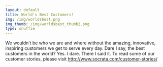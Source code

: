 ```yaml
---
layout: default
title: World's Best Customers!
img: /img/worldsbest.png
img_thumb: /img/worldsbest_thumb2.png
type: snuffie
---
```


We wouldn’t be who we are and where without the amazing, innovative, inspiring customers we get to serve every day. Dare I say, the best customers in the world? Yes. I dare. There I said it. To read some of our customer stories, please visit <http://www.socrata.com/customer-stories/>